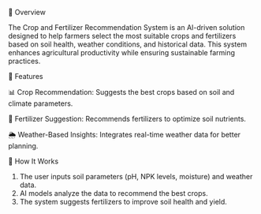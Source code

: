 🚀 Overview

The Crop and Fertilizer Recommendation System is an AI-driven solution designed to help farmers select the most suitable crops and fertilizers based on soil health, weather conditions, and historical data. This system enhances agricultural productivity while ensuring sustainable farming practices.


📌 Features

📊 Crop Recommendation: Suggests the best crops based on soil and climate parameters.

🧪 Fertilizer Suggestion: Recommends fertilizers to optimize soil nutrients.

🌦️ Weather-Based Insights: Integrates real-time weather data for better planning.


🔬 How It Works
1) The user inputs soil parameters (pH, NPK levels, moisture) and weather data.
2) AI models analyze the data to recommend the best crops.
3) The system suggests fertilizers to improve soil health and yield.
